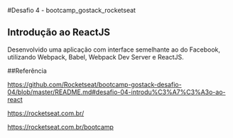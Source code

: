 #Desafio 4 - bootcamp_gostack_rocketseat

## Introdução ao ReactJS

Desenvolvido uma aplicação com interface semelhante ao do Facebook, utilizando Webpack, Babel, Webpack Dev Server e ReactJS.

##Referência

https://github.com/Rocketseat/bootcamp-gostack-desafio-04/blob/master/README.md#desafio-04-introdu%C3%A7%C3%A3o-ao-react

https://rocketseat.com.br/

https://rocketseat.com.br/bootcamp
